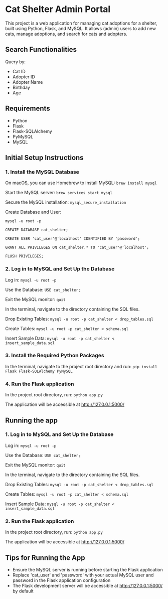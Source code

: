 # Cat Shelter Admin Portal

This project is a web application for managing cat adoptions for a shelter, built using Python, Flask, and MySQL. 
It allows (admin) users to add new cats, manage adoptions, and search for cats and adopters.

## Search Functionalities
Query by:
- Cat ID
- Adopter ID
- Adopter Name
- Birthday
- Age

## Requirements
- Python
- Flask
- Flask-SQLAlchemy
- PyMySQL
- MySQL



## Initial Setup Instructions

### 1. Install the MySQL Database
On macOS, you can use Homebrew to install MySQL: `brew install mysql`


Start the MySQL server: `brew services start mysql`


Secure the MySQL installation: `mysql_secure_installation`


Create Database and User: 

`mysql -u root -p`

`CREATE DATABASE cat_shelter;`

`CREATE USER 'cat_user'@'localhost' IDENTIFIED BY 'password';`

`GRANT ALL PRIVILEGES ON cat_shelter.* TO 'cat_user'@'localhost';`

`FLUSH PRIVILEGES;`



### 2. Log in to MySQL and Set Up the Database
Log in: `mysql -u root -p`


Use the Database: `USE cat_shelter;`


Exit the MySQL monitor: `quit` 


In the terminal, navigate to the directory containing the SQL files.

Drop Existing Tables: `mysql -u root -p cat_shelter < drop_tables.sql`

Create Tables: `mysql -u root -p cat_shelter < schema.sql`

Insert Sample Data: `mysql -u root -p cat_shelter < insert_sample_data.sql`



### 3. Install the Required Python Packages
In the terminal, navigate to the project root directory and run: `pip install Flask Flask-SQLAlchemy PyMySQL`


### 4. Run the Flask application
In the project root directory, run: `python app.py`

The application will be accessible at http://127.0.0.1:5000/



## Running the app

### 1. Log in to MySQL and Set Up the Database
Log in: `mysql -u root -p`


Use the Database: `USE cat_shelter;`


Exit the MySQL monitor: `quit` 

In the terminal, navigate to the directory containing the SQL files.


Drop Existing Tables: `mysql -u root -p cat_shelter < drop_tables.sql`

Create Tables: `mysql -u root -p cat_shelter < schema.sql`

Insert Sample Data: `mysql -u root -p cat_shelter < insert_sample_data.sql`



### 2. Run the Flask application
In the project root directory, run: `python app.py`

The application will be accessible at http://127.0.0.1:5000/


## Tips for Running the App
- Ensure the MySQL server is running before starting the Flask application
- Replace 'cat_user' and 'password' with your actual MySQL user and password in the Flask application configuration
- The Flask development server will be accessible at http://127.0.0.1:5000/ by default